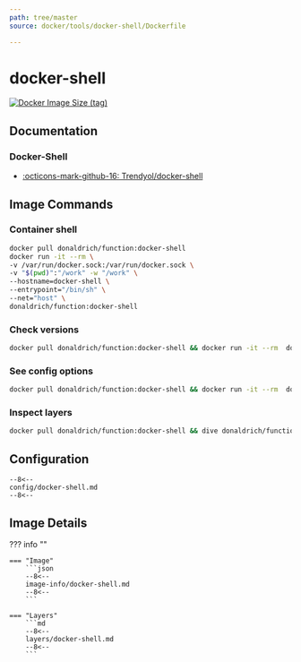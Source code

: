 ```yaml
---
path: tree/master
source: docker/tools/docker-shell/Dockerfile

---
```


# docker-shell

[![Docker Image Size (tag)](https://img.shields.io/docker/image-size/donaldrich/function/docker-shell?color=blue&label=donaldrich/function:docker-shell&logo=docker&style=flat-square)](https://hub.docker.com/r/donaldrich/function/docker-shell)

## Documentation

### Docker-Shell

* [:octicons-mark-github-16: Trendyol/docker-shell](https://github.com/Trendyol/docker-shell)

## Image Commands

### Container shell

```sh
docker pull donaldrich/function:docker-shell
docker run -it --rm \
-v /var/run/docker.sock:/var/run/docker.sock \
-v "$(pwd)":"/work" -w "/work" \
--hostname=docker-shell \
--entrypoint="/bin/sh" \
--net="host" \
donaldrich/function:docker-shell
```

### Check versions

```sh
docker pull donaldrich/function:docker-shell && docker run -it --rm  donaldrich/function:docker-shell validate
```

### See config options

```sh
docker pull donaldrich/function:docker-shell && docker run -it --rm  donaldrich/function:docker-shell help
```

### Inspect layers

```sh
docker pull donaldrich/function:docker-shell && dive donaldrich/function:docker-shell
```

## Configuration

```
--8<--
config/docker-shell.md
--8<--
```

## Image Details

??? info ""

    === "Image"
        ```json
        --8<--
        image-info/docker-shell.md
        --8<--
        ```

    === "Layers"
        ```md
        --8<--
        layers/docker-shell.md
        --8<--
        ```
